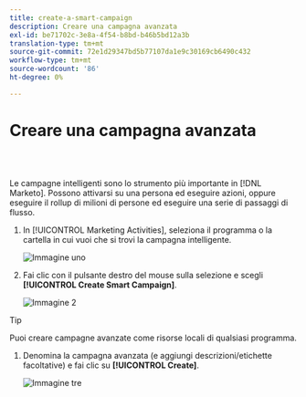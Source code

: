 ```yaml
---
title: create-a-smart-campaign
description: Creare una campagna avanzata
exl-id: be71702c-3e8a-4f54-b8bd-b46b5bd12a3b
translation-type: tm+mt
source-git-commit: 72e1d29347bd5b77107da1e9c30169cb6490c432
workflow-type: tm+mt
source-wordcount: '86'
ht-degree: 0%

---
```


# Creare una campagna avanzata

<br> 

Le campagne intelligenti sono lo strumento più importante in [!DNL Marketo]. Possono attivarsi su una persona ed eseguire azioni, oppure eseguire il rollup di milioni di persone ed eseguire una serie di passaggi di flusso.

1. In [!UICONTROL Marketing Activities], seleziona il programma o la cartella in cui vuoi che si trovi la campagna intelligente.

   ![Immagine uno](/help/sky/assets/smart-campaigns/create-a-smart-campaign/create-a-smart-campaign-1.png)

1. Fai clic con il pulsante destro del mouse sulla selezione e scegli **[!UICONTROL Create Smart Campaign]**.

   ![Immagine 2](/help/sky/assets/smart-campaigns/create-a-smart-campaign/create-a-smart-campaign-2.png)

>[!TIP]
>
>Puoi creare campagne avanzate come risorse locali di qualsiasi programma.

1. Denomina la campagna avanzata (e aggiungi descrizioni/etichette facoltative) e fai clic su **[!UICONTROL Create]**.

   ![Immagine tre](/help/sky/assets/smart-campaigns/create-a-smart-campaign/create-a-smart-campaign-3.png)
